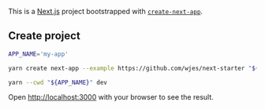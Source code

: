 This is a [Next.js](https://nextjs.org/) project bootstrapped with [`create-next-app`](https://github.com/vercel/next.js/tree/canary/packages/create-next-app).

## Create project

```bash
APP_NAME='my-app'

yarn create next-app --example https://github.com/wjes/next-starter "${APP_NAME}"

yarn --cwd "${APP_NAME}" dev
```

Open [http://localhost:3000](http://localhost:3000) with your browser to see the result.
